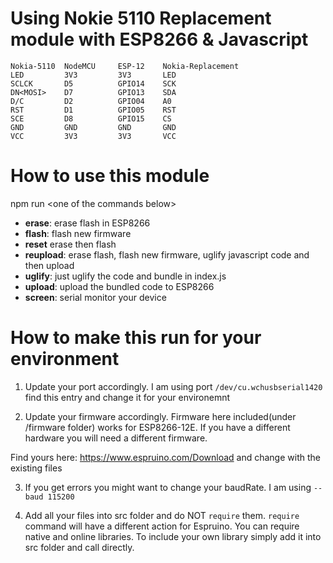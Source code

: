 # Using Nokie 5110 Replacement module with ESP8266 & Javascript

```
Nokia-5110  NodeMCU     ESP-12    Nokia-Replacement
LED         3V3         3V3       LED
SCLCK       D5          GPIO14    SCK
DN<MOSI>    D7          GPIO13    SDA
D/C         D2          GPIO04    A0
RST         D1          GPIO05    RST
SCE         D8          GPIO15    CS
GND         GND         GND       GND
VCC         3V3         3V3       VCC
```

# How to use this module

npm run &lt;one of the commands below&gt;

- **erase**: erase flash in ESP8266
- **flash**: flash new firmware
- **reset** erase then flash
- **reupload**: erase flash, flash new firmware, uglify javascript code and then upload
- **uglify**: just uglify the code and bundle in index.js
- **upload**: upload the bundled code to ESP8266
- **screen**: serial monitor your device

# How to make this run for your environment

1. Update your port accordingly. I am using port `/dev/cu.wchusbserial1420` find this entry and change it for your environemnt

2. Update your firmware accordingly. Firmware here included(under /firmware folder) works for ESP8266-12E. If you have a different hardware you will need a different firmware. 

Find yours here:
https://www.espruino.com/Download
and change with the existing files

3. If you get errors you might want to change your baudRate. I am using `--baud 115200`

4. Add all your files into src folder and do NOT `require` them. `require` command will have a different action for Espruino. You can require native and online libraries. To include your own library simply add it into src folder and call directly.